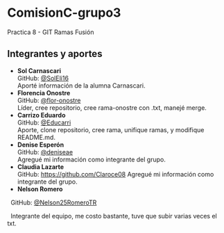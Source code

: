 # ComisionC-grupo3

Practica 8 - GIT Ramas Fusión

## Integrantes y aportes



* **Sol Carnascari**  
  GitHub: [@SolEli16](https://github.com/SolEli16)  
  Aporté información de la alumna Carnascari.
* **Florencia Onostre**  
  GitHub: [@flor-onostre](https://github.com/flor-onostre)  
  Líder, cree repositorio, cree rama-onostre con .txt, manejé merge.
* **Carrizo Eduardo**  
  GitHub: [@Educarri](https://github.com/Educarri)  
  Aporte, clone repositorio, cree rama, unifique ramas, y modifique README.md.
* **Denise Esperón**  
  GitHub: [@deniseae](https://github.com/deniseae)  
  Agregué mi información como integrante del grupo.
* **Claudia Lazarte**  
  GitHub: https://github.com/Claroce08
  Agregué mi información como integrante del grupo.
* **Nelson Romero**

&nbsp;  GitHub: [@Nelson25RomeroTR](https://github.com/Nelson25RomeroTR/)

&nbsp;  Integrante del equipo, me costo bastante, tuve que subir varias veces el txt.

